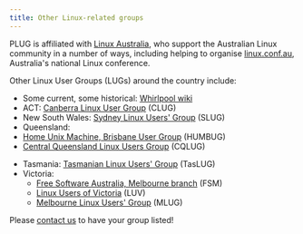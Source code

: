 ```yaml
---
title: Other Linux-related groups
---
```


PLUG is affiliated with [Linux Australia](https://linux.org.au/lugs/), who support the Australian Linux community in a number of ways, including helping to organise [linux.conf.au](https://linux.conf.au), Australia's national Linux conference.

Other Linux User Groups (LUGs) around the country include:

 * Some current, some historical: [Whirlpool wiki](https://whirlpool.net.au/wiki/linux_user_groups)
 * ACT: [Canberra Linux User Group](http://clug.org.au/) (CLUG)
 * New South Wales: [Sydney Linux Users' Group](https://www.slug.org.au/) (SLUG)
 * Queensland:
  * [Home Unix Machine, Brisbane User Group](https://www.humbug.org.au/) (HUMBUG)
  * [Central Queensland Linux Users Group](https://cqlug.linux.org.au/) (CQLUG)
 <!-- * South Australia: [LinuxSA](http://www.linuxsa.org.au/) -->
 * Tasmania: [Tasmanian Linux Users' Group](https://taslug.org.au/main/public) (TasLUG)
 * Victoria:
   * [Free Software Australia, Melbourne branch](https://freesoftware.org.au/melbourne/) (FSM)
   * [Linux Users of Victoria](https://luv.asn.au/) (LUV)
   * [Melbourne Linux Users' Group](https://mlug-au.org/) (MLUG)

Please [contact us](/contact.md) to have your group listed!
